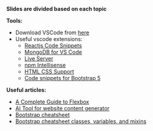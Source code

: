 <b>Slides are divided based on each topic</b>

<b>Tools:</b><br>
<ul>
  <li>Download VSCode from <a href="https://code.visualstudio.com/ ">here</a>  </li>
  <li>Useful vscode extensions:
  <ul>
    <li> <a href="https://marketplace.visualstudio.com/items?itemName=xabikos.ReactSnippets&source=post_page-----f05eaad3b1ed--------------------------------">Reactjs Code Snippets </a></li>
        <li> <a href="https://marketplace.visualstudio.com/items?itemName=mongodb.mongodb-vscode">MongoDB for VS Code </a></li>
     <li> <a href="https://marketplace.visualstudio.com/items?itemName=ritwickdey.LiveServer">Live Server </a></li>
         <li> <a href="https://marketplace.visualstudio.com/items?itemName=christian-kohler.npm-intellisense">npm Intellisense </a></li>
<li>  <a href="https://marketplace.visualstudio.com/items?itemName=ecmel.vscode-html-css">HTML CSS Support </li>
  <li><a href="https://marketplace.visualstudio.com/items?itemName=HansUXdev.bootstrap5-snippets">Code snippets for Bootstrap 5</a></li>
  </ul>
  </li>
</ul>
<b>Useful articles:</b><br>
<ul>
  <li><a href="https://css-tricks.com/snippets/css/a-guide-to-flexbox/#aa-flexbox-properties"> A Complete Guide to Flexbox
  </a></li>
 <li><a href="https://surewriter.com/"> AI Tool for website content generator</a> </li>
  <li><a href="https://getbootstrap.com/docs/5.0/examples/cheatsheet/"> Bootstrap cheatsheet</a></li>
<li><a href="https://bootstrap-cheatsheet.themeselection.com"> Bootstrap cheatsheet classes, variables, and mixins</a></li>
  
</ul>
